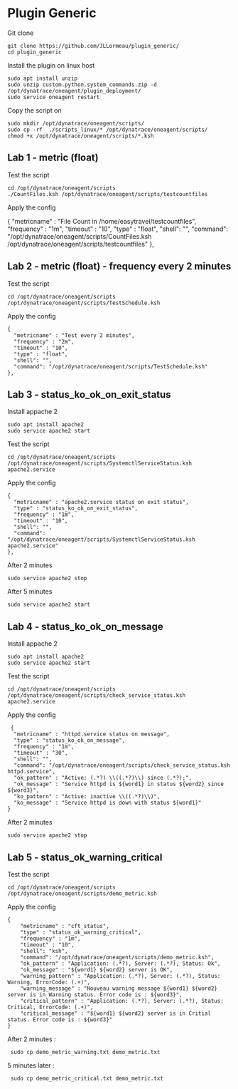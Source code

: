 # Plugin Generic

Git clone

    git clone https://github.com/JLLormeau/plugin_generic/
    cd plugin_generic
   
 
Install the plugin on linux host
   
    sudo apt install unzip
    sudo unzip custom.python.system_commands.zip -d /opt/dynatrace/oneagent/plugin_deployment/
    sudo service oneagent restart

Copy the script on

    sudo mkdir /opt/dynatrace/oneagent/scripts/
    sudo cp -rf  ./scripts_linux/* /opt/dynatrace/oneagent/scripts/
    chmod +x /opt/dynatrace/oneagent/scripts/*.ksh
  

## Lab 1 - metric (float)
Test the script
  
    cd /opt/dynatrace/oneagent/scripts
    ./CountFiles.ksh /opt/dynatrace/oneagent/scripts/testcountfiles
    
Apply the config
  
   {
      "metricname" : "File Count in /home/easytravel/testcountfiles",
      "frequency" : "1m",
      "timeout" : "10",
      "type" : "float",
      "shell": "",
      "command": "/opt/dynatrace/oneagent/scripts/CountFiles.ksh /opt/dynatrace/oneagent/scripts/testcountfiles"
    },
    
## Lab 2 - metric (float) - frequency every 2 minutes
Test the script
  
    cd /opt/dynatrace/oneagent/scripts
    /opt/dynatrace/oneagent/scripts/TestSchedule.ksh

Apply the config

    {
      "metricname" : "Test every 2 minutes",
      "frequency" : "2m",
      "timeout" : "10",
      "type" : "float",
      "shell": "",
      "command": "/opt/dynatrace/oneagent/scripts/TestSchedule.ksh"
    },

## Lab 3 - status_ko_ok_on_exit_status

Install appache 2 

    sudo apt install apache2
    sudo service apache2 start

Test the script

    cd /opt/dynatrace/oneagent/scripts
    /opt/dynatrace/oneagent/scripts/SystemctlServiceStatus.ksh apache2.service
  
Apply the config

    {
      "metricname" : "apache2.service status on exit status",
      "type" : "status_ko_ok_on_exit_status",
      "frequency" : "1m",
      "timeout" : "10",
      "shell": "",
      "command": "/opt/dynatrace/oneagent/scripts/SystemctlServiceStatus.ksh apache2.service"
    },

After 2 minutes 

    sudo service apache2 stop
    
After 5 minutes 

    sudo service apache2 start

## Lab 4 - status_ko_ok_on_message

Install appache 2 

    sudo apt install apache2
    sudo service apache2 start

Test the script

    cd /opt/dynatrace/oneagent/scripts
    /opt/dynatrace/oneagent/scripts/check_service_status.ksh apache2.service
  
Apply the config

     {
      "metricname" : "httpd.service status on message",
      "type" : "status_ko_ok_on_message",
      "frequency" : "1m",
      "timeout" : "30",
      "shell": "",
      "command": "/opt/dynatrace/oneagent/scripts/check_service_status.ksh httpd.service",
      "ok_pattern" : "Active: (.*?) \\((.*?)\\) since (.*?);",
      "ok_message" : "Service httpd is ${word1} in status ${word2} since ${word3}",
      "ko_pattern" : "Active: inactive \\((.*?)\\)",
      "ko_message" : "Service httpd is down with status ${word1}"
    }

After 2 minutes 

    sudo service apache2 stop

## Lab 5 - status_ok_warning_critical

Test the script

    cd /opt/dynatrace/oneagent/scripts
    /opt/dynatrace/oneagent/scripts/demo_metric.ksh
    
 Apply the config

 	{
		"metricname" : "cft_status",
		"type" : "status_ok_warning_critical",
		"frequency" : "1m",
		"timeout" : "10",
		"shell": "ksh",
		"command": "/opt/dynatrace/oneagent/scripts/demo_metric.ksh",
		"ok_pattern" : "Application: (.*?), Server: (.*?), Status: Ok",
		"ok_message" : "${word1} ${word2} server is OK",
		"warning_pattern" : "Application: (.*?), Server: (.*?), Status: Warning, ErrorCode: (.+)",
		"warning_message" : "Nouveau warning message ${word1} ${word2} server is in Warning status. Error code is : ${word3}",
		"critical_pattern" : "Application: (.*?), Server: (.*?), Status: Critical, ErrorCode: (.+)",
		"critical_message" : "${word1} ${word2} server is in Critial status. Error code is : ${word3}"
	}
    
After 2 minutes : 

     sudo cp demo_metric_warning.txt demo_metric.txt
     
     
5 minutes later :

     sudo cp demo_metric_critical.txt demo_metric.txt
    
